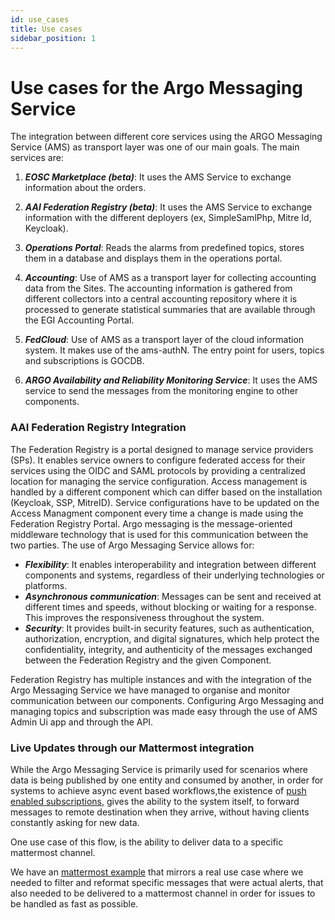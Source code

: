 ```yaml
---
id: use_cases
title: Use cases
sidebar_position: 1
---
```


# Use cases for the Argo Messaging Service

The integration between different core services using the ARGO Messaging Service (AMS) as transport layer was one of our
main goals. The main services are:

1) **_EOSC Marketplace (beta)_**: It uses the AMS Service to exchange information about the
   orders.

2) **_AAI Federation Registry (beta)_**: It uses the AMS Service to exchange information with the different
   deployers (ex, SimpleSamlPhp, Mitre Id, Keycloak).

3) **_Operations Portal_**: Reads the alarms from predefined topics, stores
   them in a database and displays them in the operations portal.

4) **_Accounting_**: Use of AMS as a transport layer for
   collecting accounting data from the Sites. The accounting information is gathered from different collectors into a
   central accounting repository where it is processed to generate statistical summaries that are available through the
   EGI Accounting Portal.

5) **_FedCloud_**: Use of AMS as a transport layer of the cloud information system. It makes use of the
   ams-authN. The entry point for users, topics and subscriptions is GOCDB.

6) **_ARGO Availability and Reliability Monitoring
   Service_**: It uses the AMS service to send the messages from the monitoring engine to other components.

### AAI Federation Registry Integration

The Federation Registry is a portal designed to manage service providers (SPs). It enables service owners to configure
federated access for their services using the OIDC and SAML protocols by providing a centralized location for managing
the service configuration.
Access management is handled by a different component which can differ based on the installation (Keycloak, SSP,
MitreID). Service configurations have to be updated on the Access Managment component every time a change is made using
the Federation Registry Portal.
Argo messaging is the message-oriented middleware technology that is used for this communication between the two
parties.
The use of Argo Messaging Service allows for:

- **_Flexibility_**: It enables interoperability and integration between different components and systems, regardless of
  their
  underlying technologies or platforms.
- **_Asynchronous communication_**: Messages can be sent and received at different times and speeds, without blocking or
  waiting
  for a response. This improves the responsiveness throughout the system.
- **_Security_**: It provides built-in security features, such as authentication, authorization, encryption, and digital
  signatures, which help protect the confidentiality, integrity, and authenticity of the messages exchanged between the
  Federation Registry and the given Component.

Federation Registry has multiple instances and with the integration of the Argo Messaging Service we have managed to
organise and monitor
communication between our components.
Configuring Argo Messaging and managing topics and subscription was made easy through the use of AMS Admin Ui app and
through the API.

### Live Updates through our Mattermost integration

While the Argo Messaging Service is primarily used for scenarios
where data is being published by one entity and consumed by another,
in order for systems to achieve async event based workflows,the existence
of [push enabled subscriptions](../api_advanced/api_subs.md#push-enabled-subscriptions), gives the ability
to the system itself,
to forward messages to remote destination when they arrive, without having clients
constantly asking for new data.

One use case of this flow, is the ability to deliver data to a specific
mattermost channel.

We have an [mattermost example](../guides/mattermost-integration_guide.md) that mirrors a real use case
where we needed to filter and reformat
specific messages that were actual alerts, that also needed to be delivered
to a mattermost channel in order for issues to be handled as fast as possible.

